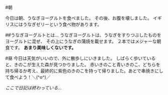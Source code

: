 #朝

今日は朝、うなぎヨーグルトを食べました。
その後、お腹を壊しました。
イギリスにはうなぎゼリーという食べ物があります。

##うなぎヨーグルトとは...
うなぎヨーグルトは、うなぎをすりつぶしたものをヨーグルトに混ぜ、
その上にうなぎの蒲焼を載せます。
２本ではメジャーな朝食です。
**あまり美味しくないです。**

#昼
今日は天気がいいので、外に散歩しにいきました。
しばらく歩いていると、きのこが生えた森が見つかりました。
赤いきのこと青いきのこ、どちらを持ち帰るか考え、最終的に紫色のきのこを持って帰りました。あとで串焼きにして食べよう！＼(^o^)／

_ここで日記は終わっている..._